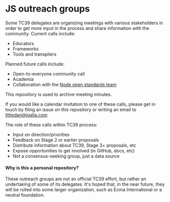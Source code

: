 # JS outreach groups

Some TC39 delegates are organizing meetings with various stakeholders in order to get more input in the process and share information with the community. Current calls include:
- Educators
- Frameworks
- Tools and transpilers

Planned future calls include:
- Open-to-everyone community call
- Academia
- Collaboration with the [Node open standards team](https://github.com/nodejs/open-standards)

This repository is used to archive meeting minutes.

If you would like a calendar invitation to one of these calls, please get in touch by filing an issue on this repository or writing an email to littledan@igalia.com 

The role of these calls within TC39 process:
- Input on direction/priorities
- Feedback on Stage 2 or earlier proposals
- Distribute information about TC39, Stage 3+ proposals, etc
- Expose opportunities to get involved (in GitHub, docs, etc)
- Not a consensus-seeking group, just a data source

#### Why is this a personal repository?

These outreach groups are not an official TC39 effort, but rather an undertaking of some of its delegates. It's hoped that, in the near future, they will be rolled into some larger organization, such as Ecma International or a neutral foundation.
